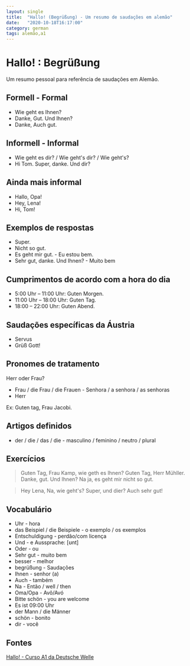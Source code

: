 ```yaml
---
layout: single
title:  "Hallo! (Begrüßung) - Um resumo de saudações em alemão"
date:   "2020-10-18T16:17:00"
category: german
tags: alemão,a1
---
```


# Hallo! : Begrüßung

Um resumo pessoal para referência de saudações em Alemão.

## Formell - Formal
- Wie geht es Ihnen?
- Danke, Gut. Und Ihnen?
- Danke, Auch gut.

## Informell - Informal
- Wie geht es dir? / Wie geht's dir? / Wie geht's?
- Hi Tom. Super, danke. Und dir?

## Ainda mais informal
- Hallo, Opa!
- Hey, Lena!
- Hi, Tom!

## Exemplos de respostas
- Super.
- Nicht so gut.
- Es geht mir gut. - Eu estou bem.
- Sehr gut, danke. Und Ihnen? - Muito bem

## Cumprimentos de acordo com a hora do dia
- 5:00 Uhr – 11:00 Uhr: Guten Morgen. 
- 11:00 Uhr – 18:00 Uhr: Guten Tag.
- 18:00 – 22:00 Uhr: Guten Abend.

## Saudações específicas da Áustria
- Servus
- Grüß Gott!

## Pronomes de tratamento
Herr oder Frau?
- Frau / die Frau / die Frauen - Senhora / a senhora / as senhoras
- Herr

Ex: Guten tag, Frau Jacobi.

## Artigos definidos
- der / die / das / die - masculino / feminino / neutro / plural

## Exercícios

> Guten Tag, Frau Kamp, wie geth es Ihnen?
> Guten Tag, Herr Mühller. Danke, gut. Und Ihnen?
> Na ja, es geht mir nicht so gut.


> Hey Lena, Na, wie geht's?
> Super, und dier?
> Auch sehr gut!

## Vocabulário
- Uhr - hora
- das Beispiel / die Beispiele - o exemplo / os exemplos
- Entschuldigung - perdão/com licença
- Und  - e
  Aussprache: [ʊnt]
- Oder - ou
- Sehr gut - muito bem
- besser - melhor
- begrüßung - Saudações
- Ihnen - senhor (a)
- Auch - também
- Na - Então / well / then
- Oma/Opa - Avô/Avó
- Bitte schön - you are welcome
- Es ist 09:00 Uhr
- der Mann / die Männer
- schön - bonito
- dir - você

## Fontes 
[Hallo! - Curso A1 da Deutsche Welle](https://learngerman.dw.com/pt-br/hallo/l-46005378)
